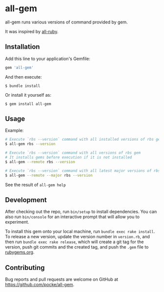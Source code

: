 # all-gem

all-gem runs various versions of command provided by gem.

It was inspired by [all-ruby](https://github.com/akr/all-ruby).

## Installation

Add this line to your application's Gemfile:

```ruby
gem 'all-gem'
```

And then execute:

    $ bundle install

Or install it yourself as:

    $ gem install all-gem

## Usage

Example:

```bash
# Execute `rbs --version` command with all installed versions of rbs gem
$ all-gem rbs --version

# Execute `rbs --version` command with all versions of rbs gem
# It installs gems before execution if it is not installed
$ all-gem --remote rbs --version

# Execute `rbs --version` command with all latest major versions of rbs gem
$ all-gem --remote --major rbs --version
```

See the result of `all-gem help`

## Development

After checking out the repo, run `bin/setup` to install dependencies. You can also run `bin/console` for an interactive prompt that will allow you to experiment.

To install this gem onto your local machine, run `bundle exec rake install`. To release a new version, update the version number in `version.rb`, and then run `bundle exec rake release`, which will create a git tag for the version, push git commits and the created tag, and push the `.gem` file to [rubygems.org](https://rubygems.org).

## Contributing

Bug reports and pull requests are welcome on GitHub at https://github.com/pocke/all-gem.
